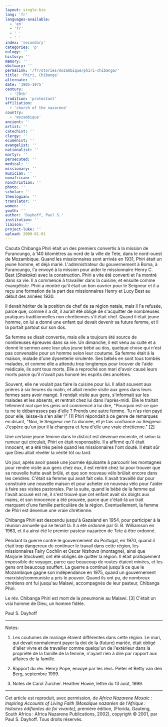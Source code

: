 ```yaml
---
layout: single-bio
lang: 'fr'
languages-available:
  - 'en'
  - 'fr'
  - ' '
  - ' '
index: 'secondary'
categories: 'p'
eulogy: ''
history: ''
memory: ''
obituary: ''
permalink: '/fr/stories/mozambique/phiri-chibanga/'
title: 'Phiri, Chibanga'
alternate: ''
date: '1905-1975'
century:
  - '20th'
tradition: 'protestant'
affiliation:
  - 'church of the nazarene'
country:
  - 'mozambique'
ancient: ''
artist: ''
catechist: ''
clergy: ''
ecumenist: ''
evangelist: ''
nationalist: ''
martyr: ''
persecuted: ''
medical: ''
missionary: ''
musician: ''
nonafrican: ''
nonchristian: ''
photo: ''
scholar: ''
theologian: ''
translator: ''
women: ''
youth: ''
author: 'Dayhoff, Paul S.'
institution: ''
liaison: ''
project-luke: ''
upload: 2000-01-01
---
```



Cacuta Chibanga Phiri était un des premiers convertis à la mission de Furancungo, à 140 kilom&egrave;tres au nord de la ville de Tete, dans le nord-ouest de Mozambique. Quand les missionnaires sont arrivés en 1931, Phiri était un jeune homme, et déjà marié. L'administrateur du gouvernement à Boma, à Furancungo, l'a envoyé à la mission pour aider le missionnaire Henry C. Best (*Shakoka*) avec la construction. Phiri a vite été converti et l'a montré dans sa vie. Il a commencé à travailler dans la cuisine, et ensuite comme évangéliste. Phiri a montré qu'il était un bon ouvrier pour le Seigneur et il a reçu une formation de la part des missionnaires Henry et Lucy Best au début des années 1930.

Il devait hériter de la position de chef de sa région natale, mais il l'a refusée, parce que, comme il a dit, il aurait été obligé de s'acquitter de nombreuses pratiques traditionnelles non chrétiennes s'il était chef. Quand il était jeune homme, on lui a donné une enfant qui devait devenir sa future femme, et il la portait partout sur son dos.

Sa femme se disait convertie, mais elle a toujours été source de nombreuses épreuves dans sa vie. Un dimanche, il est venu au culte et a donné le sermon avec leur plus jeune bébé au dos, quelque chose qui n'est pas convenable pour un homme selon leur coutume. Sa femme était à la maison, malade d'une dysenterie virulente. Ses bébés en sont tous tombés malades, et comme elle a attendu trop longtemps pour trouver de l'aide médicale, ils sont tous morts. Elle a reproché son mari d'avoir causé leurs morts parce qu'il n'avait pas honoré les esprits des ancêtres.

Souvent, elle ne voulait pas faire la cuisine pour lui. Il allait souvent aux prières à six heures du matin, et allait rendre visite aux gens dans leurs fermes sans avoir mangé. Il rendait visite aux gens, s'informait sur les malades et les absents, et rentrait chez lui dans l'après-midi. Elle le traitait tellement mal que les gens ont commencé à lui dire, "Pourquoi est-ce que tu ne te débarrasses pas d'elle ? Prends une autre femme. Tu n'as rien payé pour elle, laisse-la s'en aller !" [1] Phiri répondait à ce genre de remarques en disant, "Non, le Seigneur me l'a donnée, et je fais confiance au Seigneur. J'espère qu'un jour il la changera et fera d'elle une vraie chrétienne." [2]

Une certaine jeune femme dans le district est devenue enceinte, et selon la rumeur qui circulait, Phiri en était responsable. Il a affirmé qu'il était innocent, et a été très peiné quand les missionnaires l'ont douté. Il était sûr que Dieu allait révéler la vérité tôt ou tard.

Un jour, après avoir passé une journée épuisante à parcourir les montagnes pour rendre visite aux gens chez eux, il est rentré chez lui pour trouver que sa nouvelle hutte avait brûlé, et que son nouveau vélo brûlait encore dans les cendres. C'était sa femme qui avait fait cela.  Il avait travaillé dur pour construire une nouvelle maison et pour acheter ce nouveau vélo pour l'aider à faire ses visites pastorales. Par la suite, quand le bébé de la femme qui l'avait accusé est né, il s'est trouvé que cet enfant avait six doigts aux mains, et son innocence a été prouvée, parce que c'était-là un trait marquant d'une famille particulière de la région. Eventuellement, la femme de Phiri est devenue une vraie chrétienne.

Chibanga Phiri est descendu jusqu'à Gazaland en 1954, pour participer à la réunion annuelle qui se tenait là. Il a été ordonné par G. B. Williamson en 1963, et il a ainsi été le premier pasteur nazaréen de Tete à être ordonné.

Pendant la guerre contre le gouvernement du Portugal, en 1970, quand il était trop dangereux de continuer le travail dans cette région, les missionnaires Fairy Cochlin et Oscar *Ntshava* (montagne), ainsi que Marjorie Stockwell, ont été obligés de quitter la région. Il était pratiquement impossible de voyager, parce que beaucoup de routes étaient minées, et les gens ont beaucoup souffert. La guerre a continué jusqu'à ce que le Mozambique gagne son indépendance en 1975, quand un gouvernement marxiste/communiste a pris le pouvoir. Quand ils ont pu, de nombreux chrétiens ont fui jusqu'au Malawi, accompagnés de leur pasteur, Chibanga Phiri.

Le rév. Chibanga Phiri est mort de la pneumonie au Malawi. [3] C'était un vrai homme de Dieu, un homme fidèle.

Paul S. Dayhoff

---

Notes:

1. Les coutumes de mariage étaient différentes dans cette région. Le mari, qui devait normalement payer la dot de la (future) mariée, était obligé d'aller vivre et de travailler comme quelqu'un de l'extérieur dans la propriété de la famille de la femme, n'ayant rien à dire par rapport aux affaires de la famille.

2. Rapport du rév. Henry Pope, envoyé par les révs. Pieter et Betty van den Berg, septembre 1999.

3. Notes de Carol Zurcher. Heather Howie, lettre du 13 août, 1999.

---

Cet article est reproduit, avec permission, de *Africa Nazarene Mosaic : Inspiring Accounts of Living Faith [Mosaïque nazaréen de l'Afrique : histoires édifiantes de foi vivante]*, première édition, (Florida, Gauteng, South Africa : Africa Nazarene Publications, 2002), copyright © 2001, par Paul S. Dayhoff. Tous droits réservés.
